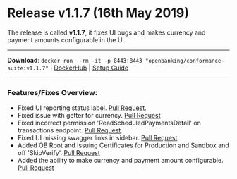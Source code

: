 # Release v1.1.7 (16th May 2019)

The release is called **v1.1.7**, it fixes UI bugs and makes currency and payment amounts configurable in the UI.

---
**Download**: `docker run --rm -it -p 8443:8443 "openbanking/conformance-suite:v1.1.7"` | [DockerHub](https://hub.docker.com/r/openbanking/conformance-suite) | [Setup Guide](https://bitbucket.org/openbankingteam/conformance-suite/src/develop/docs/setup-guide.md)

---

### Features/Fixes Overview:

* Fixed UI reporting status label. [Pull Request](https://bitbucket.org/openbankingteam/conformance-suite/pull-requests/347).
* Fixed issue with getter for currency. [Pull Request](https://bitbucket.org/openbankingteam/conformance-suite/pull-requests/352)
* Fixed incorrect permission 'ReadScheduledPaymentsDetail' on transactions endpoint. [Pull Request](https://bitbucket.org/openbankingteam/conformance-suite/pull-requests/351).
* Fixed UI missing swagger links in sidebar. [Pull Request](https://bitbucket.org/openbankingteam/conformance-suite/pull-requests/346).
* Added OB Root and Issuing Certificates for Production and Sandbox and off 'SkipVerify'. [Pull Request](https://bitbucket.org/openbankingteam/conformance-suite/pull-requests/340)
* Added the ability to make currency and payment amount configurable. [Pull Request](https://bitbucket.org/openbankingteam/conformance-suite/pull-requests/349)